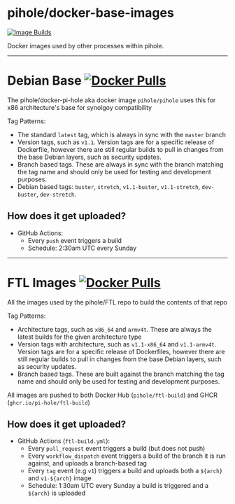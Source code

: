 # pihole/docker-base-images

[![Image Builds](https://github.com/pi-hole/docker-base-images/workflows/Image%20Builds/badge.svg)](https://github.com/pi-hole/docker-base-images/actions)

Docker images used by other processes within pihole.

---
# Debian Base [![Docker Pulls](https://img.shields.io/docker/pulls/pihole/debian-base)](https://hub.docker.com/r/pihole/debian-base)

The pihole/docker-pi-hole aka docker image `pihole/pihole` uses this for x86 architecture's base for synolgoy compatibility

Tag Patterns:

- The standard `latest` tag, which is always in sync with the `master` branch
- Version tags, such as `v1.1`. Version tags are for a specific release of Dockerfile, however there are still regular builds to pull in changes from the base Debian layers, such as security updates.
- Branch based tags. These are always in sync with the branch matching the tag name and should only be used for testing and development purposes.
- Debian based tags: `buster`, `stretch`, `v1.1-buster`, `v1.1-stretch`, `dev-buster`, `dev-stretch`.

## How does it get uploaded?

- GitHub Actions:
  - Every `push` event triggers a build
  - Schedule: 2:30am UTC every Sunday

---
# FTL Images [![Docker Pulls](https://img.shields.io/docker/pulls/pihole/ftl-build)](https://hub.docker.com/r/pihole/ftl-build)

All the images used by the pihole/FTL repo to build the contents of that repo

Tag Patterns:
 - Architecture tags, such as `x86_64` and `armv4t`. These are always the latest builds for the given architecture type
 - Version tags with architecture, such as `v1.1-x86_64` and `v1.1-armv4t`. Version tags are for a specific release of Dockerfiles, however there are still regular builds to pull in changes from the base Debian layers, such as security updates.
 - Branch based tags. These are built against the branch matching the tag name and should only be used for testing and development purposes.

All images are pushed to both Docker Hub (`pihole/ftl-build`) and GHCR (`ghcr.io/pi-hole/ftl-build`)

## How does it get uploaded?

- GitHub Actions (`ftl-build.yml`):
  - Every `pull_request` event triggers a build (but does not push)
  - Every `workflow_dispatch` event triggers a build of the branch it is run against, and uploads a branch-based tag
  - Every `tag` event (e.g `v1`) triggers a build and uploads both a `${arch}` and `v1-${arch}` image
  - Schedule: 1:30am UTC every Sunday a build is triggered and a `${arch}` is uploaded

